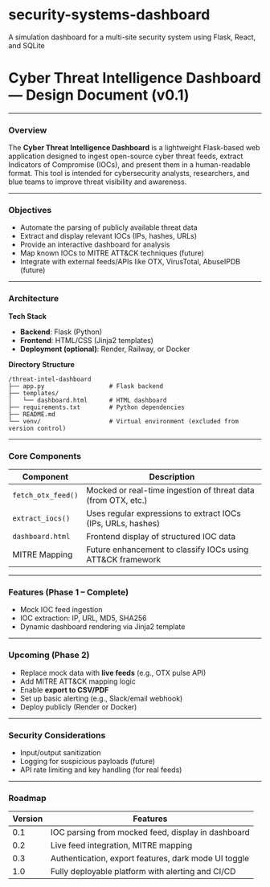 # security-systems-dashboard
A simulation dashboard for a multi-site security system using Flask, React, and SQLite

# Cyber Threat Intelligence Dashboard — Design Document (v0.1)

---

###  Overview
The **Cyber Threat Intelligence Dashboard** is a lightweight Flask-based web application designed to ingest open-source cyber threat feeds, extract Indicators of Compromise (IOCs), and present them in a human-readable format. This tool is intended for cybersecurity analysts, researchers, and blue teams to improve threat visibility and awareness.

---

### Objectives
- Automate the parsing of publicly available threat data
- Extract and display relevant IOCs (IPs, hashes, URLs)
- Provide an interactive dashboard for analysis
- Map known IOCs to MITRE ATT&CK techniques (future)
- Integrate with external feeds/APIs like OTX, VirusTotal, AbuseIPDB (future)

---

### Architecture

**Tech Stack**
- **Backend**: Flask (Python)
- **Frontend**: HTML/CSS (Jinja2 templates)
- **Deployment (optional)**: Render, Railway, or Docker

**Directory Structure**
```
/threat-intel-dashboard
├── app.py                  # Flask backend
├── templates/
│   └── dashboard.html      # HTML dashboard
├── requirements.txt        # Python dependencies
├── README.md
└── venv/                   # Virtual environment (excluded from version control)
```

---

### Core Components

| Component        | Description                                                                 |
|------------------|-----------------------------------------------------------------------------|
| `fetch_otx_feed()` | Mocked or real-time ingestion of threat data (from OTX, etc.)               |
| `extract_iocs()`   | Uses regular expressions to extract IOCs (IPs, URLs, hashes)               |
| `dashboard.html`   | Frontend display of structured IOC data                                    |
| MITRE Mapping     | Future enhancement to classify IOCs using ATT&CK framework                 |

---

###  Features (Phase 1 – Complete)
- Mock IOC feed ingestion
- IOC extraction: IP, URL, MD5, SHA256
- Dynamic dashboard rendering via Jinja2 template

---

### Upcoming (Phase 2)
- Replace mock data with **live feeds** (e.g., OTX pulse API)
- Add MITRE ATT&CK mapping logic
- Enable **export to CSV/PDF**
- Set up basic alerting (e.g., Slack/email webhook)
- Deploy publicly (Render or Docker)

---

### Security Considerations
- Input/output sanitization
- Logging for suspicious payloads (future)
- API rate limiting and key handling (for real feeds)

---

### Roadmap
| Version | Features                                                                 |
|---------|--------------------------------------------------------------------------|
| 0.1     | IOC parsing from mocked feed, display in dashboard                       |
| 0.2     | Live feed integration, MITRE mapping                                     |
| 0.3     | Authentication, export features, dark mode UI toggle                     |
| 1.0     | Fully deployable platform with alerting and CI/CD                        |
